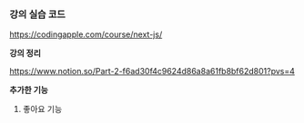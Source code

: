 ### 강의 실습 코드

https://codingapple.com/course/next-js/

**강의 정리**

https://www.notion.so/Part-2-f6ad30f4c9624d86a8a61fb8bf62d801?pvs=4


**추가한 기능**

1. 좋아요 기능
